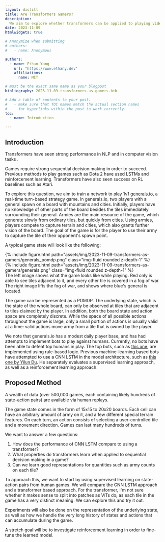 ```yaml
---
layout: distill
title: Are Transformers Gamers?
description: 
  We aim to explore whether transformers can be applied to playing video games, and specifically want to explore what they learn to attend to. 
date: 2023-11-09
htmlwidgets: true

# Anonymize when submitting
# authors:
#   - name: Anonymous

authors:
  - name: Ethan Yang
    url: "https://www.ethany.dev"
    affiliations:
      name: MIT

# must be the exact same name as your blogpost
bibliography: 2023-11-09-transformers-as-gamers.bib

# Add a table of contents to your post.
#   - make sure that TOC names match the actual section names
#     for hyperlinks within the post to work correctly.
toc:
  - name: Introduction

---
```


## Introduction

Transformers have seen strong performance in NLP <d-cite key="vaswani2023attention"></d-cite> and in computer vision tasks <d-cite key="dosovitskiy2021image"></d-cite>.

Games require strong sequential decision making in order to succeed. Previous methods to play games such as Dota 2 have used LSTMs and reinforcement learning<d-cite key="dota2"></d-cite>. Transformers have also seen success on RL baselines such as Atari<d-cite key="chen2021decision"></d-cite>. 

To explore this question, we aim to train a network to play 1v1 [generals.io](https://generals.io), a real-time turn-based strategy game. In generals.io, two players with a general spawn on a board with mountains and cities. Initially, players have no knowledge of other parts of the board besides the tiles immediately surrounding their general. Armies are the main resource of the game, which generate slowly from ordinary tiles, but quickly from cities. Using armies, players compete to capture terrain and cities, which also grants further vision of the board. The goal of the game is for the player to use their army to capture the tile of their opponent's spawn point. 

A typical game state will look like the following:
<div class="row mt-3">
    <div class="col-sm mt-3 mt-md-0">
        {% include figure.html path="assets/img/2023-11-09-transformers-as-gamers/generals_pomdp.png" class="img-fluid rounded z-depth-1" %}
    </div>
    <div class="col-sm mt-3 mt-md-0">
        {% include figure.html path="assets/img/2023-11-09-transformers-as-gamers/generals.png" class="img-fluid rounded z-depth-1" %}
    </div>
</div>
<div class="caption">
  The left image shows what the game looks like while playing. Red only is able to see tiles adjacent to it, and every other tile is covered in a fog of war. The right image lifts the fog of war, and shows where blue's general is located. 
</div>

The game can be represented as a POMDP. The underlying state, which is the state of the whole board, can only be observed at tiles that are adjacent to tiles claimed by the player. In addition, both the board state and action space are completely discrete. While the space of all possible actions throughout the game is large, only a small portion of actions is usually valid at a time: valid actions move army from a tile that is owned by the player. 

We note that generals.io has a modest daily player base, and has had attempts to implement bots to play against humans. Currently, no bots have been able to defeat top humans in play. The top bots, such as [this one](https://github.com/EklipZgit/generals-bot), are implemented using rule-based logic. Previous machine-learning based bots have attempted to use a CNN LSTM in the model architecture, such as [this one by Yilun Du](https://yilundu.github.io/2017/09/05/A3C-and-Policy-Bot-on-Generals.io.html). He separately evaluates a supervised learning approach, as well as a reinforcement learning approach. 

## Proposed Method

A wealth of data (over 500,000 games, each containing likely hundreds of state-action pairs) are available via human replays. 

The game state comes in the form of 15x15 to 20x20 boards. Each cell can have an arbitrary amount of army on it, and a few different special terrain features. On each turn, an action consists of selecting a user-controlled tile and a movement direction. Games can last many hundreds of turns. 

We want to answer a few questions:
1. How does the performance of CNN LSTM compare to using a transformer?
2. What properties do transformers learn when applied to sequential decision making in a game?
3. Can we learn good representations for quantities such as army counts on each tile? 

To approach this, we want to start by using supervised learning on state-action pairs from human games. We will compare the CNN LSTM approach and a transformer based approach. For the transformer, I'm not sure whether it makes sense to split into patches as ViTs do, as each tile in the game has a very distinct meaning. We can explore this and try it out. 

Experiments will also be done on the representation of the underlying state, as well as how we handle the very long history of states and actions that can accumulate during the game.

A stretch goal will be to investigate reinforcement learning in order to fine-tune the learned model. 